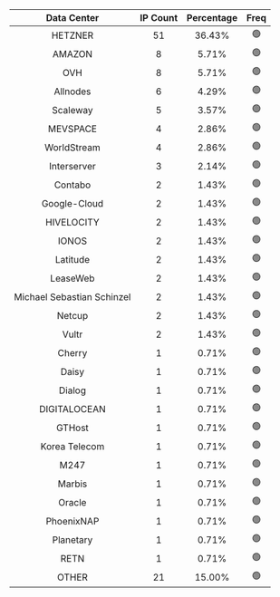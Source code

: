 | Data Center | IP Count | Percentage | Freq |
|:------------:|:--------:|:-----------:|:-----:|
| HETZNER | 51 | 36.43% | 🟢 |
| AMAZON | 8 | 5.71% | 🟢 |
| OVH | 8 | 5.71% | 🟢 |
| Allnodes | 6 | 4.29% | 🟢 |
| Scaleway | 5 | 3.57% | 🟢 |
| MEVSPACE | 4 | 2.86% | 🟢 |
| WorldStream | 4 | 2.86% | 🟢 |
| Interserver | 3 | 2.14% | 🟢 |
| Contabo | 2 | 1.43% | 🟢 |
| Google-Cloud | 2 | 1.43% | 🟢 |
| HIVELOCITY | 2 | 1.43% | 🟢 |
| IONOS | 2 | 1.43% | 🟢 |
| Latitude | 2 | 1.43% | 🟢 |
| LeaseWeb | 2 | 1.43% | 🟢 |
| Michael Sebastian Schinzel | 2 | 1.43% | 🟢 |
| Netcup | 2 | 1.43% | 🟢 |
| Vultr | 2 | 1.43% | 🟢 |
| Cherry | 1 | 0.71% | 🟢 |
| Daisy | 1 | 0.71% | 🟢 |
| Dialog | 1 | 0.71% | 🟢 |
| DIGITALOCEAN | 1 | 0.71% | 🟢 |
| GTHost | 1 | 0.71% | 🟢 |
| Korea Telecom | 1 | 0.71% | 🟢 |
| M247 | 1 | 0.71% | 🟢 |
| Marbis | 1 | 0.71% | 🟢 |
| Oracle | 1 | 0.71% | 🟢 |
| PhoenixNAP | 1 | 0.71% | 🟢 |
| Planetary | 1 | 0.71% | 🟢 |
| RETN | 1 | 0.71% | 🟢 |
| OTHER | 21 | 15.00% | 🟢 |